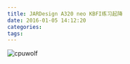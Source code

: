 ```yaml
---
title: JARDesign A320 neo KBFI练习起降
date: 2016-01-05 14:12:20
categories:
tags:
---
```






![cpuwolf](/images/data/attachment/201601/05/221214qz6gksg7iugngzcz.jpg)

